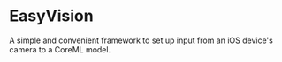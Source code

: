 # EasyVision

A simple and convenient framework to set up input from an iOS device's camera to a CoreML model.

